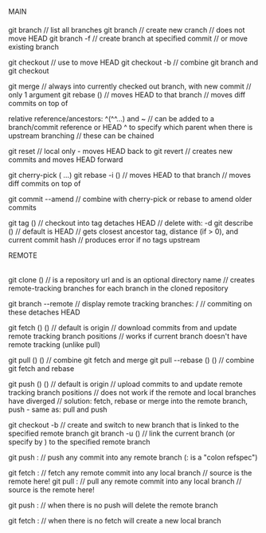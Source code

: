 MAIN
####

git branch // list all branches
git branch <name> // create new cranch // does not move HEAD
git branch -f <name> <into> // create branch at specified commit // or move existing branch

git checkout <into> // use to move HEAD
git checkout -b <name> // combine git branch <name> and git checkout <name>

git merge <what> //  always into currently checked out branch, with new commit // only 1 argument
git rebase <into> (<what>) // <what> moves HEAD to that branch // moves diff commits on top of <into>

relative reference/ancestors: ^(^^...) and ~<number> // can be added to a branch/commit reference or HEAD
^<number> to specify which parent when there is upstream branching // these can be chained

git reset <into> // local only - moves HEAD back to <into>
git revert <what> // creates new commits and moves HEAD forward

git cherry-pick <commit> (<commit2> ...)
git rebase -i <into> (<what>) // <what> moves HEAD to that branch // moves diff commits on top of <into>

git commit --amend // combine with cherry-pick or rebase to amend older commits

git tag <name> (<what>) // checkout into tag detaches HEAD // delete with: -d <name>
git describe (<what>) // default is HEAD // gets closest ancestor tag, distance (if > 0), and current commit hash
	// produces error if no tags upstream

REMOTE
######

git clone <from> (<into>) // <from> is a repository url and <into> is an optional directory name
	// creates remote-tracking branches for each branch in the cloned repository

git branch --remote // display remote tracking branches: <remote>/<branch> // commiting on these detaches HEAD

git fetch (<remote>) (<branch>) // default <remote> is origin 
	// download commits from <remote> and update remote tracking branch positions
	// works if current branch doesn't have remote tracking (unlike pull)

git pull (<remote>) (<branch>) // combine git fetch and merge
git pull --rebase (<remote>) (<branch>) // combine git fetch and rebase

git push (<remote>) (<branch>) // default <remote> is origin 
	// upload commits to <remote> and update remote tracking branch positions
	// does not work if the remote and local branches have diverged
	// solution: fetch, rebase or merge into the remote branch, push - same as: pull and push

git checkout -b <name> <remote branch> // create and switch to new branch that is linked to the specified remote branch
git branch -u <remote branch> (<name>) // link the current branch (or specify by <name>) to the specified remote branch

git push <remote> <source>:<destination> // push any commit into any remote branch (<source>:<destination> is a "colon refspec")

git fetch <remote> <source>:<destination> // fetch any remote commit into any local branch // source is the remote here!
git pull <remote> <source>:<destination> // pull any remote commit into any local branch // source is the remote here!

git push <remote> :<destination> // when there is no <source> push will delete the remote branch

git fetch <remote> :<destination> // when there is no <source> fetch will create a new local branch